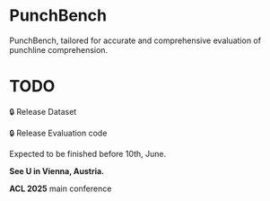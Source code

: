 # PunchBench
PunchBench, tailored for accurate and comprehensive evaluation of punchline comprehension.

# TODO

🔒 Release Dataset

🔒 Release Evaluation code 

Expected to be finished before 10th, June.

**See U in Vienna, Austria.**

**ACL 2025** main conference
